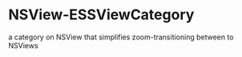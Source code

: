 # NSView-ESSViewCategory
a category on NSView that simplifies zoom-transitioning between to NSViews
